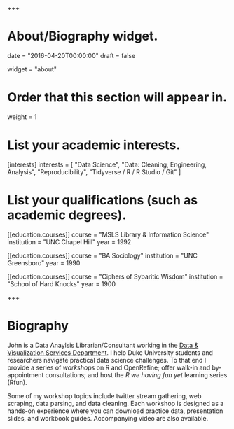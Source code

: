 +++
# About/Biography widget.

date = "2016-04-20T00:00:00"
draft = false

widget = "about"

# Order that this section will appear in.
weight = 1

# List your academic interests.
[interests]
  interests = [
    "Data Science",
    "Data: Cleaning, Engineering, Analysis",
    "Reproducibility",
    "Tidyverse / R / R Studio / Git"
  ]

# List your qualifications (such as academic degrees).
[[education.courses]]
  course = "MSLS Library & Information Science"
  institution = "UNC Chapel Hill"
  year = 1992

[[education.courses]]
  course = "BA Sociology"
  institution = "UNC Greensboro"
  year = 1990

[[education.courses]]
  course = "Ciphers of Sybaritic Wisdom"
  institution = "School of Hard Knocks"
  year = 1900
 
+++

# Biography

John is a Data Anaylsis Librarian/Consultant working in the [Data & Visualization Services Department](//library.duke.edu/data).  I help Duke University students and researchers navigate practical data science challenges.  To that end I provide a series of *workshops* on R and OpenRefine; offer walk-in and by-appointment consultations; and host the *R we having fun yet* learning series (Rfun). 

Some of my workshop topics include twitter stream gathering, web scraping, data parsing, and data cleaning. Each workshop is designed as a hands-on experience where you can download  practice data, presentation slides, and workbook guides. Accompanying video are also available. 